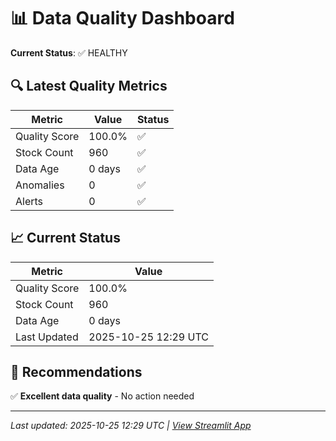 # 📊 Data Quality Dashboard

**Current Status**: ✅ HEALTHY

## 🔍 Latest Quality Metrics

| Metric | Value | Status |
|--------|-------|--------|
| Quality Score | 100.0% | ✅ |
| Stock Count | 960 | ✅ |
| Data Age | 0 days | ✅ |
| Anomalies | 0 | ✅ |
| Alerts | 0 | ✅ |


## 📈 Current Status

| Metric | Value |
|--------|-------|
| Quality Score | 100.0% |
| Stock Count | 960 |
| Data Age | 0 days |
| Last Updated | 2025-10-25 12:29 UTC |

## 🎯 Recommendations

✅ **Excellent data quality** - No action needed


---
*Last updated: 2025-10-25 12:29 UTC | [View Streamlit App](https://modernmagicformula.streamlit.app)*
